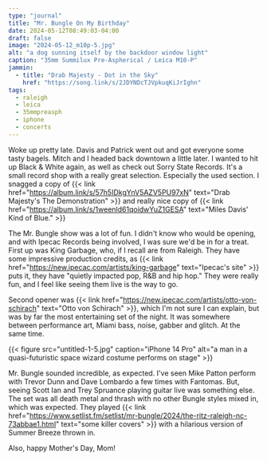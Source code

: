 ```yaml
---
type: "journal"
title: "Mr. Bungle On My Birthday"
date: 2024-05-12T08:49:03-04:00
draft: false
image: "2024-05-12_m10p-5.jpg"
alt: "a dog sunning itself by the backdoor window light"
caption: "35mm Summilux Pre-Aspherical / Leica M10-P"
jammin:
  - title: "Drab Majesty - Dot in the Sky"
    href: "https://song.link/s/2JDYNDcTJVpkuqKiJrIghn"
tags:
  - raleigh
  - leica
  - 35mmpreasph
  - iphone
  - concerts
---
```


Woke up pretty late. Davis and Patrick went out and got everyone some tasty bagels. Mitch and I headed back downtown a little later. I wanted to hit up Black & White again, as well as check out Sorry State Records. It's a small record shop with a really great selection. Especially the used section. I snagged a copy of {{< link href="https://album.link/s/57h5IDkgYnV5AZV5PU97xN" text="Drab Majesty's The Demonstration" >}} and really nice copy of {{< link href="https://album.link/s/1weenld61qoidwYuZ1GESA" text="Miles Davis' Kind of Blue." >}}

The Mr. Bungle show was a lot of fun. I didn't know who would be opening, and with Ipecac Records being involved, I was sure we'd be in for a treat. First up was King Garbage, who, if I recall are from Raleigh. They have some impressive production credits, as {{< link href="https://new.ipecac.com/artists/king-garbage" text="Ipecac's site" >}} puts it, they have "quietly impacted pop, R&B and hip hop." They were really fun, and I feel like seeing them live is the way to go.

Second opener was {{< link href="https://new.ipecac.com/artists/otto-von-schirach" text="Otto von Schirach" >}}, which I'm not sure I can explain, but was by far the most entertaining set of the night. It was somewhere between performance art, Miami bass, noise, gabber and glitch. At the same time.

{{< figure src="untitled-1-5.jpg" caption="iPhone 14 Pro" alt="a man in a quasi-futuristic space wizard costume performs on stage" >}}

Mr. Bungle sounded incredible, as expected. I've seen Mike Patton perform with Trevor Dunn and Dave Lombardo a few times with Fantomas. But, seeing Scott Ian and Trey Spruance playing guitar live was something else. The set was all death metal and thrash with no other Bungle styles mixed in, which was expected. They played {{< link href="https://www.setlist.fm/setlist/mr-bungle/2024/the-ritz-raleigh-nc-73abbae1.html" text="some killer covers" >}} with a hilarious version of Summer Breeze thrown in.

Also, happy Mother's Day, Mom!

